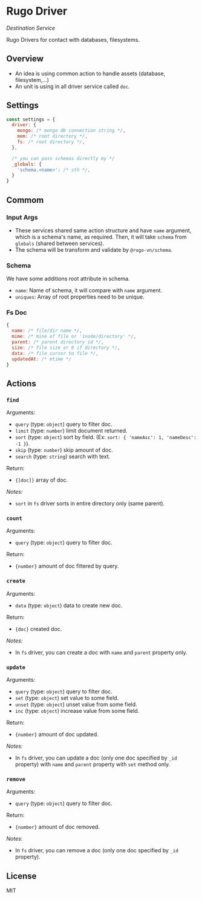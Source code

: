# Rugo Driver

_Destination Service_

Rugo Drivers for contact with databases, filesystems.

## Overview

- An idea is using common action to handle assets (database, filesystem,...)
- An unit is using in all driver service called `doc`.

## Settings

```js
const settings = {
  driver: {
    mongo: /* mongo db connection string */,
    mem: /* root directory */,
    fs: /* root directory */,
  },

  /* you can pass schemas directly by */
  _globals: {
    'schema.<name>': /* sth */,
  }
}
```

## Commom

### Input Args

- These services shared same action structure and have `name` argument, which is a schema's name, as required. Then, it will take `schema` from `globals` (shared between services).
- The schema will be transform and validate by `@rugo-vn/schema`.

### Schema

We have some additions root attribute in schema.

- `name`: Name of schema, it will compare with `name` argument.
- `uniques`: Array of root properties need to be unique.

### Fs Doc

```js
{
  name: /* file/dir name */,
  mime: /* mine of file or 'inode/directory' */,
  parent: /* parent directory id */,
  size: /* file size or 0 if directory */,
  data: /* file cursor to file */,
  updatedAt: /* mtime */
}
```

## Actions

### `find`

Arguments:

- `query` (type: `object`) query to filter doc.
- `limit` (type: `number`) limit document returned.
- `sort` (type: `object`) sort by field. (Ex: `sort: { 'nameAsc': 1, 'nameDesc': -1 }`).
- `skip` (type: `number`) skip amount of doc.
- `search` (type: `string`) search with text.

Return: 

- `{[doc]}` array of doc.

_Notes:_

- `sort` in `fs` driver sorts in entire directory only (same parent).

### `count`

Arguments:

- `query` (type: `object`) query to filter doc.

Return: 

- `{number}` amount of doc filtered by query.

### `create`

Arguments:

- `data` (type: `object`) data to create new doc.

Return: 

- `{doc}` created doc.

_Notes:_

- In `fs` driver, you can create a doc with `name` and `parent` property only.


### `update`

Arguments:

- `query` (type: `object`) query to filter doc.
- `set` (type: `object`) set value to some field.
- `unset` (type: `object`) unset value from some field.
- `inc` (type: `object`) increase value from some field.

Return: 

- `{number}` amount of doc updated.

_Notes:_

- In `fs` driver, you can update a doc (only one doc specified by `_id` property) with `name` and `parent` property with `set` method only. 

### `remove`

Arguments:

- `query` (type: `object`) query to filter doc.

Return: 

- `{number}` amount of doc removed.

_Notes:_

- In `fs` driver, you can remove a doc (only one doc specified by `_id` property).

## License

MIT
